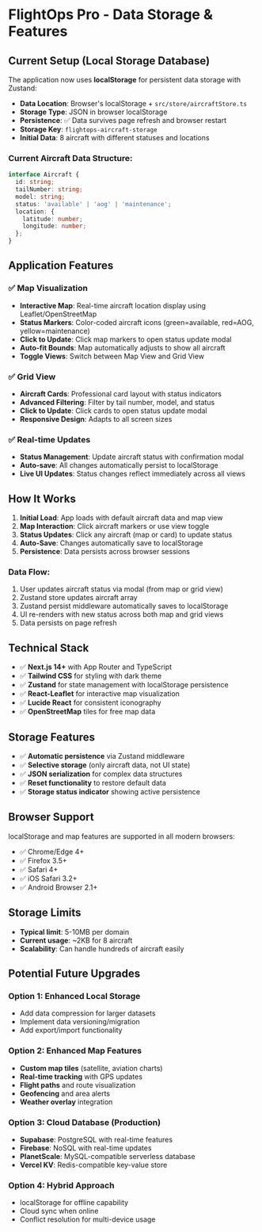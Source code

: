 # FlightOps Pro - Data Storage & Features

## Current Setup (Local Storage Database)

The application now uses **localStorage** for persistent data storage with Zustand:

- **Data Location**: Browser's localStorage + `src/store/aircraftStore.ts`
- **Storage Type**: JSON in browser localStorage 
- **Persistence**: ✅ Data survives page refresh and browser restart
- **Storage Key**: `flightops-aircraft-storage`
- **Initial Data**: 8 aircraft with different statuses and locations

### Current Aircraft Data Structure:
```typescript
interface Aircraft {
  id: string;
  tailNumber: string;
  model: string;
  status: 'available' | 'aog' | 'maintenance';
  location: {
    latitude: number;
    longitude: number;
  };
}
```

## Application Features

### ✅ **Map Visualization**
- **Interactive Map**: Real-time aircraft location display using Leaflet/OpenStreetMap
- **Status Markers**: Color-coded aircraft icons (green=available, red=AOG, yellow=maintenance)
- **Click to Update**: Click map markers to open status update modal
- **Auto-fit Bounds**: Map automatically adjusts to show all aircraft
- **Toggle Views**: Switch between Map View and Grid View

### ✅ **Grid View** 
- **Aircraft Cards**: Professional card layout with status indicators
- **Advanced Filtering**: Filter by tail number, model, and status
- **Click to Update**: Click cards to open status update modal
- **Responsive Design**: Adapts to all screen sizes

### ✅ **Real-time Updates**
- **Status Management**: Update aircraft status with confirmation modal
- **Auto-save**: All changes automatically persist to localStorage
- **Live UI Updates**: Status changes reflect immediately across all views

## How It Works

1. **Initial Load**: App loads with default aircraft data and map view
2. **Map Interaction**: Click aircraft markers or use view toggle
3. **Status Updates**: Click any aircraft (map or card) to update status
4. **Auto-Save**: Changes automatically save to localStorage
5. **Persistence**: Data persists across browser sessions

### Data Flow:
1. User updates aircraft status via modal (from map or grid view)
2. Zustand store updates aircraft array
3. Zustand persist middleware automatically saves to localStorage
4. UI re-renders with new status across both map and grid views
5. Data persists on page refresh

## Technical Stack

- ✅ **Next.js 14+** with App Router and TypeScript
- ✅ **Tailwind CSS** for styling with dark theme
- ✅ **Zustand** for state management with localStorage persistence
- ✅ **React-Leaflet** for interactive map visualization
- ✅ **Lucide React** for consistent iconography
- ✅ **OpenStreetMap** tiles for free map data

## Storage Features

- ✅ **Automatic persistence** via Zustand middleware
- ✅ **Selective storage** (only aircraft data, not UI state)
- ✅ **JSON serialization** for complex data structures
- ✅ **Reset functionality** to restore default data
- ✅ **Storage status indicator** showing active persistence

## Browser Support

localStorage and map features are supported in all modern browsers:
- ✅ Chrome/Edge 4+
- ✅ Firefox 3.5+
- ✅ Safari 4+
- ✅ iOS Safari 3.2+
- ✅ Android Browser 2.1+

## Storage Limits

- **Typical limit**: 5-10MB per domain
- **Current usage**: ~2KB for 8 aircraft
- **Scalability**: Can handle hundreds of aircraft easily

## Potential Future Upgrades

### Option 1: Enhanced Local Storage
- Add data compression for larger datasets
- Implement data versioning/migration
- Add export/import functionality

### Option 2: Enhanced Map Features
- **Custom map tiles** (satellite, aviation charts)
- **Real-time tracking** with GPS updates
- **Flight paths** and route visualization
- **Geofencing** and area alerts
- **Weather overlay** integration

### Option 3: Cloud Database (Production)
- **Supabase**: PostgreSQL with real-time features  
- **Firebase**: NoSQL with real-time updates
- **PlanetScale**: MySQL-compatible serverless database
- **Vercel KV**: Redis-compatible key-value store

### Option 4: Hybrid Approach
- localStorage for offline capability
- Cloud sync when online
- Conflict resolution for multi-device usage 
